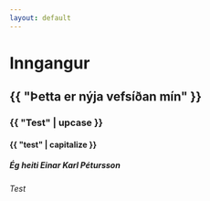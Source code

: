 ```yaml
---
layout: default
---
```


# Inngangur

## {{ "Þetta er nýja vefsíðan mín" }}

### {{ "Test" | upcase }}

#### {{ "test" | capitalize }}

##### Ég heiti Einar Karl Pétursson

###### Test